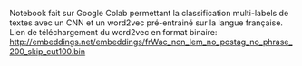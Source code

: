 Notebook fait sur Google Colab permettant la classification multi-labels de textes avec un CNN et un word2vec pré-entrainé sur la langue française.
Lien de téléchargement du word2vec en format binaire: http://embeddings.net/embeddings/frWac_non_lem_no_postag_no_phrase_200_skip_cut100.bin
